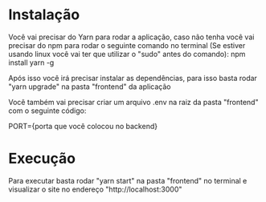 # Instalação

Você vai precisar do Yarn para rodar a aplicação, caso não tenha você vai precisar do npm para rodar o seguinte comando no terminal (Se estiver usando linux você vai ter que utilizar o "sudo" antes do comando): npm install yarn -g

Após isso você irá precisar instalar as dependências, para isso basta rodar "yarn upgrade" na pasta "frontend" da aplicação

Você também vai precisar criar um arquivo .env na raiz da pasta "frontend" com o seguinte código:

PORT={porta que você colocou no backend}

# Execução

Para executar basta rodar "yarn start" na pasta "frontend" no terminal e visualizar o site no endereço "http://localhost:3000"